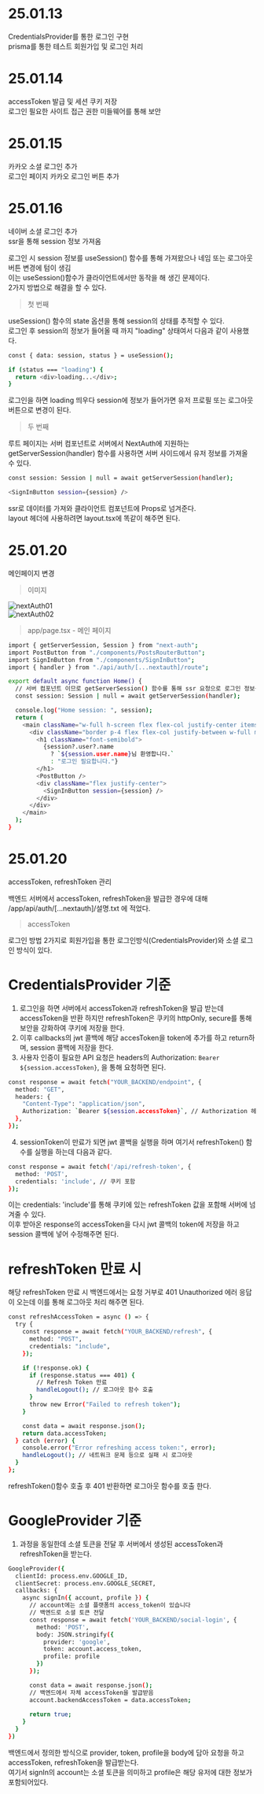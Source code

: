 # 25.01.13 <br>
CredentialsProvider를 통한 로그인 구현 <br>
prisma를 통한 테스트 회원가입 및 로그인 처리 <br>

# 25.01.14 <br>
accessToken 발급 및 세션 쿠키 저장 <br>
로그인 필요한 사이트 접근 권한 미들웨어를 통해 보안 <br>

# 25.01.15 <br>
카카오 소셜 로그인 추가 <br>
로그인 페이지 카카오 로그인 버튼 추가 <br>

# 25.01.16 <br>
네이버 소셜 로그인 추가 <br>
ssr을 통해 session 정보 가져옴 <br>

로그인 시 session 정보를 useSession() 함수를 통해 가져왔으나 네임 또는 로그아웃 버튼 변경에 텀이 생김 <br>
이는 useSession()함수가 클라이언트에서만 동작을 해 생긴 문제이다. <br>
2가지 방법으로 해결을 할 수 있다. <br>

>첫 번째 <br>

useSession() 함수의 state 옵션을 통해 session의 상태를 추적할 수 있다. <br>
로그인 후 session의 정보가 들어올 때 까지 "loading" 상태여서 다음과 같이 사용했다. <br>
```bash
const { data: session, status } = useSession();

if (status === "loading") {
  return <div>loading...</div>;
}
```
로그인을 하면 loading 띄우다 session에 정보가 들어가면 유저 프로필 또는 로그아웃 버튼으로 변경이 된다. <br>


>두 번째 <br>

루트 페이지는 서버 컴포넌트로 서버에서 NextAuth에 지원하는 getServerSession(handler) 함수를 사용하면 서버 사이드에서 유저 정보를 가져올 수 있다. <br>
```bash
const session: Session | null = await getServerSession(handler);

<SignInButton session={session} />
```
ssr로 데이터를 가져와 클라이언트 컴포넌트에 Props로 넘겨준다. <br>
layout 헤더에 사용하려면 layout.tsx에 똑같이 해주면 된다. <br>

# 25.01.20 <br>
메인페이지 변경 <br>

>이미지 <br>

![nextAuth01](https://github.com/user-attachments/assets/1666dacc-8f0c-41c9-be5f-cb85ab4085e4) <br>
![nextAuth02](https://github.com/user-attachments/assets/7f390c1f-c721-444c-9a54-11b4353be669) <br>


>app/page.tsx - 메인 페이지 <br>

```bash
import { getServerSession, Session } from "next-auth";
import PostButton from "./components/PostsRouterButton";
import SignInButton from "./components/SignInButton";
import { handler } from "./api/auth/[...nextauth]/route";

export default async function Home() {
  // 서버 컴포넌트 이므로 getServerSession() 함수를 통해 ssr 요청으로 로그인 정보를 불러온다.
  const session: Session | null = await getServerSession(handler);

  console.log("Home session: ", session);
  return (
    <main className="w-full h-screen flex flex-col justify-center items-center">
      <div className="border p-4 flex flex-col justify-between w-full max-w-[900px] h-screen">
        <h1 className="font-semibold">
          {session?.user?.name
            ? `${session.user.name}님 환영합니다.`
            : "로그인 필요합니다."}
        </h1>
        <PostButton />
        <div className="flex justify-center">
          <SignInButton session={session} />
        </div>
      </div>
    </main>
  );
}
```

# 25.01.20 <br>
accessToken, refreshToken 관리 <br>

백엔드 서버에서 accessToken, refreshToken을 발급한 경우에 대해 /app/api/auth/[...nextauth]/설명.txt 에 적었다. <br>

>accessToken

로그인 방법 2가지로 회원가입을 통한 로그인방식(CredentialsProvider)와 소셜 로그인 방식이 있다.<br>

# CredentialsProvider 기준
1. 로그인을 하면 서버에서 accessToken과 refreshToken을 발급 받는데 accessToken을 반환 하지만 refreshToken은 쿠키의 httpOnly, secure를 통해 보안을 강화하여 쿠키에 저장을 한다. <br>
2. 이후 callbacks의 jwt 콜백에 해당 accesToken을 token에 추가를 하고 return하며, session 콜백에 저장을 한다. <br>
3. 사용자 인증이 필요한 API 요청은 headers의 Authorization: `Bearer ${session.accessToken}`, 을 통해 요청하면 된다.
```bash
const response = await fetch("YOUR_BACKEND/endpoint", {
  method: "GET",
  headers: {
    "Content-Type": "application/json",
    Authorization: `Bearer ${session.accessToken}`, // Authorization 헤더에 accessToken 추가
  },
});
```
4. sessionToken이 만료가 되면 jwt 콜백을 실행을 하며 여기서 refreshToken() 함수를 실행을 하는데 다음과 같다.
```bash
const response = await fetch('/api/refresh-token', {
  method: 'POST',
  credentials: 'include', // 쿠키 포함
});
```
이는 credentials: 'include'를 통해 쿠키에 있는 refreshToken 값을 포함해 서버에 넘겨줄 수 있다. <br>
이후 받아온 response의 accessToken을 다시 jwt 콜백의 token에 저장을 하고 session 콜백에 넣어 수정해주면 된다. <br>

# refreshToken 만료 시
해당 refreshToken 만료 시 백엔드에서는 요청 거부로 401 Unauthorized 에러 응답이 오는데 이를 통해 로그아웃 처리 해주면 된다. <br>
```bash
const refreshAccessToken = async () => {
  try {
    const response = await fetch("YOUR_BACKEND/refresh", {
      method: "POST",
      credentials: "include",
    });

    if (!response.ok) {
      if (response.status === 401) {
        // Refresh Token 만료
        handleLogout(); // 로그아웃 함수 호출
      }
      throw new Error("Failed to refresh token");
    }

    const data = await response.json();
    return data.accessToken;
  } catch (error) {
    console.error("Error refreshing access token:", error);
    handleLogout(); // 네트워크 문제 등으로 실패 시 로그아웃
  }
};
```
refreshToken()함수 호출 후 401 반환하면 로그아웃 함수를 호출 한다. <br>

# GoogleProvider 기준
1. 과정을 동일한데 소셜 토큰을 전달 후 서버에서 생성된 accessToken과 refreshToken을 받는다.
```bash
GoogleProvider({
  clientId: process.env.GOOGLE_ID,
  clientSecret: process.env.GOOGLE_SECRET,
  callbacks: {
    async signIn({ account, profile }) {
      // account에는 소셜 플랫폼의 access_token이 있습니다
      // 백엔드로 소셜 토큰 전달
      const response = await fetch('YOUR_BACKEND/social-login', {
        method: 'POST',
        body: JSON.stringify({
          provider: 'google',
          token: account.access_token,
          profile: profile
        })
      });

      const data = await response.json();
      // 백엔드에서 자체 accessToken을 발급받음
      account.backendAccessToken = data.accessToken;
      
      return true;
    }
  }
})
```
백엔드에서 정의한 방식으로 provider, token, profile을 body에 담아 요청을 하고 accessToken, refreshToken을 발급받는다. <br>
여기서 signIn의 account는 소셜 토큰을 의미하고 profile은 해당 유저에 대한 정보가 포함되어있다.


